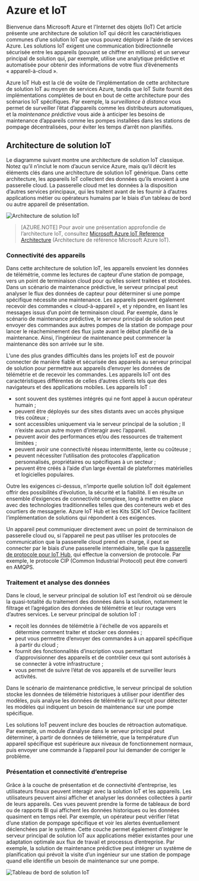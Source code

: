 # Azure et IoT

Bienvenue dans Microsoft Azure et l'Internet des objets (IoT) Cet article présente une architecture de solution IoT qui décrit les caractéristiques communes d’une solution IoT que vous pouvez déployer à l’aide de services Azure. Les solutions IoT exigent une communication bidirectionnelle sécurisée entre les appareils (pouvant se chiffrer en millions) et un serveur principal de solution qui, par exemple, utilise une analytique prédictive et automatisée pour obtenir des informations de votre flux d’événements « appareil-à-cloud ».

Azure IoT Hub est la clé de voûte de l’implémentation de cette architecture de solution IoT au moyen de services Azure, tandis que IoT Suite fournit des implémentations complètes de bout en bout de cette architecture pour des scénarios IoT spécifiques. Par exemple, la *surveillance à distance* vous permet de surveiller l’état d’appareils comme les distributeurs automatiques, et la *maintenance prédictive* vous aide à anticiper les besoins de maintenance d’appareils comme les pompes installées dans les stations de pompage décentralisées, pour éviter les temps d’arrêt non planifiés.

## Architecture de solution IoT

Le diagramme suivant montre une architecture de solution IoT classique. Notez qu’il n’inclut le nom d’aucun service Azure, mais qu’il décrit les éléments clés dans une architecture de solution IoT générique. Dans cette architecture, les appareils IoT collectent des données qu’ils envoient à une passerelle cloud. La passerelle cloud met les données à la disposition d’autres services principaux, qui les traitent avant de les fournir à d’autres applications métier ou opérateurs humains par le biais d’un tableau de bord ou autre appareil de présentation.

![Architecture de solution IoT][img-solution-architecture]

> [AZURE.NOTE] Pour avoir une présentation approfondie de l’architecture IoT, consultez [Microsoft Azure IoT Reference Architecture][lnk-refarch] \(Architecture de référence Microsoft Azure IoT).

### Connectivité des appareils

Dans cette architecture de solution IoT, les appareils envoient les données de télémétrie, comme les lectures de capteur d’une station de pompage, vers un point de terminaison cloud pour qu’elles soient traitées et stockées. Dans un scénario de maintenance prédictive, le serveur principal peut analyser le flux des données de capteur pour déterminer si une pompe spécifique nécessite une maintenance. Les appareils peuvent également recevoir des commandes « cloud-à-appareil », et y répondre, en lisant les messages issus d’un point de terminaison cloud. Par exemple, dans le scénario de maintenance prédictive, le serveur principal de solution peut envoyer des commandes aux autres pompes de la station de pompage pour lancer le réacheminement des flux juste avant le début planifié de la maintenance. Ainsi, l’ingénieur de maintenance peut commencer la maintenance dès son arrivée sur le site.

L’une des plus grandes difficultés dans les projets IoT est de pouvoir connecter de manière fiable et sécurisée des appareils au serveur principal de solution pour permettre aux appareils d’envoyer les données de télémétrie et de recevoir les commandes. Les appareils IoT ont des caractéristiques différentes de celles d’autres clients tels que des navigateurs et des applications mobiles. Les appareils IoT :

- sont souvent des systèmes intégrés qui ne font appel à aucun opérateur humain ;
- peuvent être déployés sur des sites distants avec un accès physique très coûteux ;
- sont accessibles uniquement via le serveur principal de la solution ; Il n’existe aucun autre moyen d’interagir avec l’appareil.
- peuvent avoir des performances et/ou des ressources de traitement limitées ;
- peuvent avoir une connectivité réseau intermittente, lente ou coûteuse ;
- peuvent nécessiter l’utilisation des protocoles d’application personnalisés, propriétaires ou spécifiques à un secteur ;
- peuvent être créés à l’aide d’un large éventail de plateformes matérielles et logicielles populaires.

Outre les exigences ci-dessus, n’importe quelle solution IoT doit également offrir des possibilités d’évolution, la sécurité et la fiabilité. Il en résulte un ensemble d’exigences de connectivité complexe, long à mettre en place avec des technologies traditionnelles telles que des conteneurs web et des courtiers de messagerie. Azure IoT Hub et les Kits SDK IoT Device facilitent l’implémentation de solutions qui répondent à ces exigences.

Un appareil peut communiquer directement avec un point de terminaison de passerelle cloud ou, si l’appareil ne peut pas utiliser les protocoles de communication que la passerelle cloud prend en charge, il peut se connecter par le biais d’une passerelle intermédiaire, telle que la [passerelle de protocole pour IoT Hub][lnk-protocol-gateway], qui effectue la conversion de protocole. Par exemple, le protocole CIP (Common Industrial Protocol) peut être converti en AMQPS.

### Traitement et analyse des données

Dans le cloud, le serveur principal de solution IoT est l’endroit où se déroule la quasi-totalité du traitement des données dans la solution, notamment le filtrage et l’agrégation des données de télémétrie et leur routage vers d’autres services. Le serveur principal de solution IoT :

- reçoit les données de télémétrie à l'échelle de vos appareils et détermine comment traiter et stocker ces données ; 
- peut vous permettre d’envoyer des commandes à un appareil spécifique à partir du cloud ;
- fournit des fonctionnalités d’inscription vous permettant d’approvisionner des appareils et de contrôler ceux qui sont autorisés à se connecter à votre infrastructure ;
- vous permet de suivre l’état de vos appareils et de surveiller leurs activités.

Dans le scénario de maintenance prédictive, le serveur principal de solution stocke les données de télémétrie historiques à utiliser pour identifier des modèles, puis analyse les données de télémétrie qu’il reçoit pour détecter les modèles qui indiquent un besoin de maintenance sur une pompe spécifique.

Les solutions IoT peuvent inclure des boucles de rétroaction automatique. Par exemple, un module d’analyse dans le serveur principal peut déterminer, à partir de données de télémétrie, que la température d’un appareil spécifique est supérieure aux niveaux de fonctionnement normaux, puis envoyer une commande à l’appareil pour lui demander de corriger le problème.

### Présentation et connectivité d’entreprise

Grâce à la couche de présentation et de connectivité d’entreprise, les utilisateurs finaux peuvent interagir avec la solution IoT et les appareils. Les utilisateurs peuvent ainsi afficher et analyser les données collectées à partir de leurs appareils. Ces vues peuvent prendre la forme de tableaux de bord ou de rapports BI qui affichent les données historiques ou les données quasiment en temps réel. Par exemple, un opérateur peut vérifier l’état d’une station de pompage spécifique et voir les alertes éventuellement déclenchées par le système. Cette couche permet également d’intégrer le serveur principal de solution IoT aux applications métier existantes pour une adaptation optimale aux flux de travail et processus d’entreprise. Par exemple, la solution de maintenance prédictive peut intégrer un système de planification qui prévoit la visite d’un ingénieur sur une station de pompage quand elle identifie un besoin de maintenance sur une pompe.

![Tableau de bord de solution IoT][img-dashboard]

[img-solution-architecture]: ./media/iot-azure-and-iot/iot-reference-architecture.png
[img-dashboard]: ./media/iot-azure-and-iot/iot-suite.png

[lnk-machinelearning]: http://azure.microsoft.com/documentation/services/machine-learning/
[Azure IoT Suite]: http://azure.microsoft.com/solutions/iot
[lnk-protocol-gateway]: ../articles/iot-hub/iot-hub-protocol-gateway.md
[lnk-refarch]: http://download.microsoft.com/download/A/4/D/A4DAD253-BC21-41D3-B9D9-87D2AE6F0719/Microsoft_Azure_IoT_Reference_Architecture.pdf

<!---HONumber=AcomDC_0601_2016-->